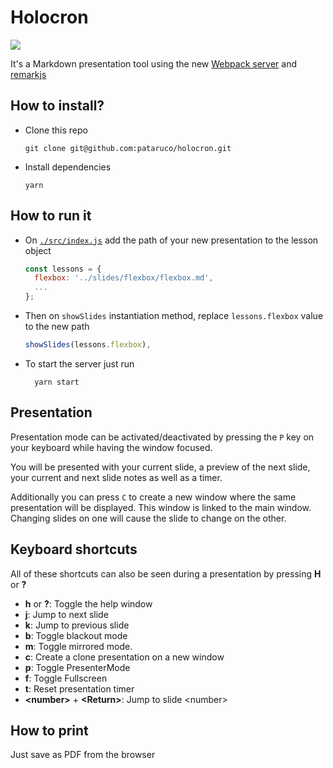 # Holocron

![](https://media.giphy.com/media/l2JJmXRcFoEJNXyEM/giphy.gif)

It's a Markdown presentation tool using the new [Webpack server](https://github.com/webpack-contrib/webpack-serve) and [remarkjs](https://github.com/gnab/remark)

## How to install?

- Clone this repo

  ```shell
  git clone git@github.com:pataruco/holocron.git
  ```

- Install dependencies
  ```shell
  yarn
  ```

## How to run it

- On [`./src/index.js`](./src/index.js) add the path of your new presentation to the lesson object
  ```js
  const lessons = {
    flexbox: '../slides/flexbox/flexbox.md',
    ...
  };
  ```
- Then on `showSlides` instantiation method, replace `lessons.flexbox` value to the new path

  ```js
  showSlides(lessons.flexbox),
  ```

- To start the server just run
  ```shell
    yarn start
  ```

## Presentation

Presentation mode can be activated/deactivated by pressing the `P` key on your keyboard while having the window focused.

You will be presented with your current slide, a preview of the next slide, your current and next slide notes as well as a timer.

Additionally you can press `C` to create a new window where the same presentation will be displayed. This window is linked to the main window. Changing slides on one will cause the slide to change on the other.

## Keyboard shortcuts

All of these shortcuts can also be seen during a presentation by pressing **H** or **?**

- **h** or **?**: Toggle the help window
- **j**: Jump to next slide
- **k**: Jump to previous slide
- **b**: Toggle blackout mode
- **m**: Toggle mirrored mode.
- **c**: Create a clone presentation on a new window
- **p**: Toggle PresenterMode
- **f**: Toggle Fullscreen
- **t**: Reset presentation timer
- **&lt;number&gt;** + **&lt;Return&gt;**: Jump to slide &lt;number&gt;

## How to print

Just save as PDF from the browser

